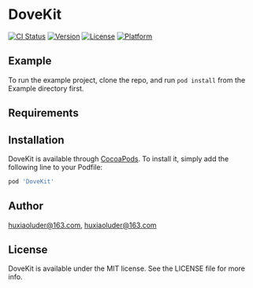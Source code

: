 # DoveKit

[![CI Status](https://img.shields.io/travis/huxiaoluder@163.com/DoveKit.svg?style=flat)](https://travis-ci.org/huxiaoluder@163.com/DoveKit)
[![Version](https://img.shields.io/cocoapods/v/DoveKit.svg?style=flat)](https://cocoapods.org/pods/DoveKit)
[![License](https://img.shields.io/cocoapods/l/DoveKit.svg?style=flat)](https://cocoapods.org/pods/DoveKit)
[![Platform](https://img.shields.io/cocoapods/p/DoveKit.svg?style=flat)](https://cocoapods.org/pods/DoveKit)

## Example

To run the example project, clone the repo, and run `pod install` from the Example directory first.

## Requirements

## Installation

DoveKit is available through [CocoaPods](https://cocoapods.org). To install
it, simply add the following line to your Podfile:

```ruby
pod 'DoveKit'
```

## Author

huxiaoluder@163.com, huxiaoluder@163.com

## License

DoveKit is available under the MIT license. See the LICENSE file for more info.
